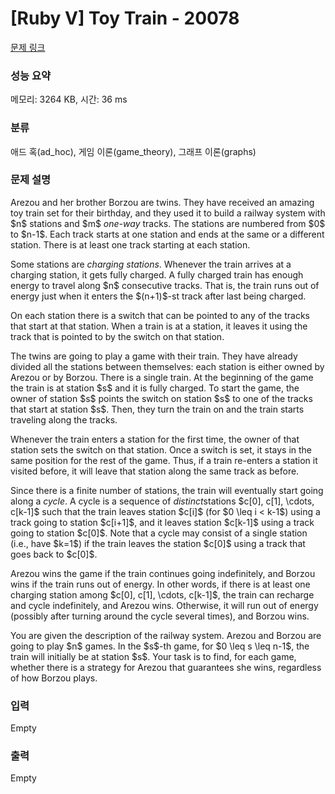 # [Ruby V] Toy Train - 20078 

[문제 링크](https://www.acmicpc.net/problem/20078) 

### 성능 요약

메모리: 3264 KB, 시간: 36 ms

### 분류

애드 혹(ad_hoc), 게임 이론(game_theory), 그래프 이론(graphs)

### 문제 설명

<p>Arezou and her brother Borzou are twins. They have received an amazing toy train set for their birthday, and they used it to build a railway system with $n$ stations and $m$ <em>one-way</em> tracks. The stations are numbered from $0$ to $n-1$. Each track starts at one station and ends at the same or a different station. There is at least one track starting at each station.</p>

<p>Some stations are <em>charging stations</em>. Whenever the train arrives at a charging station, it gets fully charged. A fully charged train has enough energy to travel along $n$ consecutive tracks. That is, the train runs out of energy just when it enters the $(n+1)$-st track after last being charged.</p>

<p>On each station there is a switch that can be pointed to any of the tracks that start at that station. When a train is at a station, it leaves it using the track that is pointed to by the switch on that station.</p>

<p>The twins are going to play a game with their train. They have already divided all the stations between themselves: each station is either owned by Arezou or by Borzou. There is a single train. At the beginning of the game the train is at station $s$ and it is fully charged. To start the game, the owner of station $s$ points the switch on station $s$ to one of the tracks that start at station $s$. Then, they turn the train on and the train starts traveling along the tracks.</p>

<p>Whenever the train enters a station for the first time, the owner of that station sets the switch on that station. Once a switch is set, it stays in the same position for the rest of the game. Thus, if a train re-enters a station it visited before, it will leave that station along the same track as before.</p>

<p>Since there is a finite number of stations, the train will eventually start going along a <em>cycle</em>. A cycle is a sequence of <em>distinct</em>stations $c[0], c[1], \cdots, c[k-1]$ such that the train leaves station $c[i]$ (for $0 \leq i < k-1$) using a track going to station $c[i+1]$, and it leaves station $c[k-1]$ using a track going to station $c[0]$. Note that a cycle may consist of a single station (i.e., have $k=1$) if the train leaves the station $c[0]$ using a track that goes back to $c[0]$.</p>

<p>Arezou wins the game if the train continues going indefinitely, and Borzou wins if the train runs out of energy. In other words, if there is at least one charging station among $c[0], c[1], \cdots, c[k-1]$, the train can recharge and cycle indefinitely, and Arezou wins. Otherwise, it will run out of energy (possibly after turning around the cycle several times), and Borzou wins.</p>

<p>You are given the description of the railway system. Arezou and Borzou are going to play $n$ games. In the $s$-th game, for $0 \leq s \leq n-1$, the train will initially be at station $s$. Your task is to find, for each game, whether there is a strategy for Arezou that guarantees she wins, regardless of how Borzou plays.</p>

### 입력 

 Empty

### 출력 

 Empty

